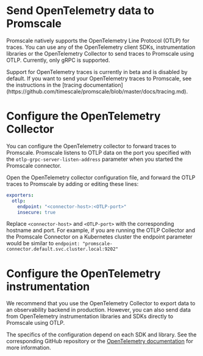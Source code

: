 # Send OpenTelemetry data to Promscale
Promscale natively supports the OpenTelemetry Line Protocol (OTLP) for 
traces. You can use any of the OpenTelemetry client SDKs,
instrumentation libraries or the OpenTelemetry Collector to send traces to
Promscale using OTLP. Currently, only gRPC is supported.

<highlight type="important">
Support for OpenTelemetry traces is currently in beta and is disabled by default.
If you want to send your OpenTelemetry traces to Promscale, see the
instructions in the
[tracing documentation](https://github.com/timescale/promscale/blob/master/docs/tracing.md).
</highlight>

# Configure the OpenTelemetry Collector
You can configure the OpenTelemetry collector to forward traces to Promscale. Promscale listens
to OTLP data on the port you specified with the `otlp-grpc-server-listen-address`
parameter when you started the Promscale connector.

Open the OpenTelemetry collector configuration file, and forward the OTLP traces to Promscale by adding or editing these lines:
```yaml
exporters:
  otlp:
    endpoint: "<connector-host>:<OTLP-port>"
    insecure: true
```

Replace `<connector-host>` and `<OTLP-port>` with the corresponding hostname and port. 
For example, if you are running the OTLP Collector and the Promscale Connector on a 
Kubernetes cluster the endpoint parameter would be similar to
`endpoint: "promscale-connector.default.svc.cluster.local:9202"`

# Configure the OpenTelemetry instrumentation
We recommend that you use the OpenTelemetry Collector to export data to an 
observability backend in production. However, you can also send data from 
OpenTelemetry instrumentation libraries and SDKs directly to Promscale using 
OTLP.

The specifics of the configuration depend on each SDK and library. See the corresponding
GitHub repository or the [OpenTelemetry documentation][otel-docs] for more information.

[otel-docs]: https://opentelemetry.io/docs/instrumentation/
